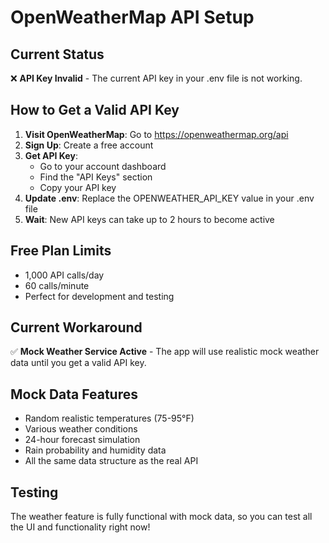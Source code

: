 # OpenWeatherMap API Setup

## Current Status
❌ **API Key Invalid** - The current API key in your .env file is not working.

## How to Get a Valid API Key

1. **Visit OpenWeatherMap**: Go to https://openweathermap.org/api
2. **Sign Up**: Create a free account
3. **Get API Key**: 
   - Go to your account dashboard
   - Find the "API Keys" section
   - Copy your API key
4. **Update .env**: Replace the OPENWEATHER_API_KEY value in your .env file
5. **Wait**: New API keys can take up to 2 hours to become active

## Free Plan Limits
- 1,000 API calls/day
- 60 calls/minute
- Perfect for development and testing

## Current Workaround
✅ **Mock Weather Service Active** - The app will use realistic mock weather data until you get a valid API key.

## Mock Data Features
- Random realistic temperatures (75-95°F)
- Various weather conditions
- 24-hour forecast simulation
- Rain probability and humidity data
- All the same data structure as the real API

## Testing
The weather feature is fully functional with mock data, so you can test all the UI and functionality right now!
